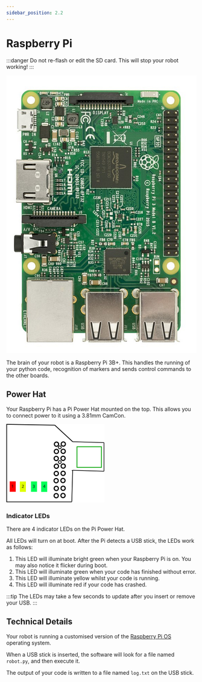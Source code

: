 ```yaml
---
sidebar_position: 2.2
---
```


# Raspberry Pi

:::danger
Do not re-flash or edit the SD card. This will stop your robot working!
:::

![Raspberry Pi 3B+](../assets/img/kit/pi.jpg)

The brain of your robot is a Raspberry Pi 3B+. This handles the running of your python code, recognition of markers and sends control commands to the other boards.

## Power Hat

Your Raspberry Pi has a Pi Power Hat mounted on the top. This allows you to connect power to it using a 3.81mm CamCon.

![Pi Power Hat](../assets/img/kit/power_hat.svg)

### Indicator LEDs

There are 4 indicator LEDs on the Pi Power Hat.

All LEDs will turn on at boot. After the Pi detects a USB stick, the LEDs work as follows:

1. This LED will illuminate bright green when your Raspberry Pi is on. You may also notice it flicker during boot.
2. This LED will illuminate green when your code has finished without error.
3. This LED will illuminate yellow whilst your code is running.
4. This LED will illuminate red if your code has crashed.

:::tip
The LEDs may take a few seconds to update after you insert or remove your USB.
:::

## Technical Details

Your robot is running a customised version of the [Raspberry Pi OS](https://www.raspberrypi.com/software/) operating system.

When a USB stick is inserted, the software will look for a file named `robot.py`, and then execute it.

The output of your code is written to a file named `log.txt` on the USB stick.

